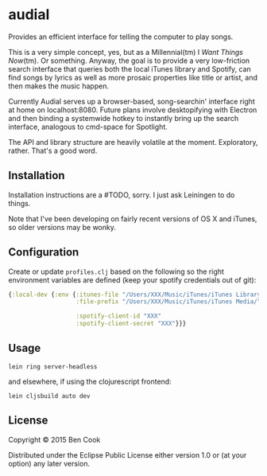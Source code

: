 # audial

Provides an efficient interface for telling the computer to play songs.

This is a very simple concept, yes, but as a Millennial(tm) I *Want Things Now*(tm).
Or something. Anyway, the goal is to provide a very low-friction search interface
that queries both the local iTunes library and Spotify, can find songs by lyrics as
well as more prosaic properties like title or artist, and then makes the music happen.

Currently Audial serves up a browser-based, song-searchin' interface right at home
on localhost:8080.
Future plans involve desktopifying with Electron and then binding a systemwide
hotkey to instantly bring up the search interface, analogous to cmd-space for Spotlight.

The API and library structure are heavily volatile at the moment. Exploratory, rather.
That's a good word.

## Installation

Installation instructions are a #TODO, sorry. I just ask Leiningen to do things.

Note that I've been developing on fairly recent versions of OS X and iTunes, so
older versions may be wonky.

## Configuration

Create or update `profiles.clj` based on the following so the right
environment variables are defined (keep your spotify credentials out of git):

```clojure
{:local-dev {:env {:itunes-file "/Users/XXX/Music/iTunes/iTunes Library.xml"
                   :file-prefix "/Users/XXX/Music/iTunes/iTunes Media/"

                   :spotify-client-id "XXX"
                   :spotify-client-secret "XXX"}}}
```

## Usage

    lein ring server-headless

and elsewhere, if using the clojurescript frontend:

    lein cljsbuild auto dev


## License

Copyright © 2015 Ben Cook

Distributed under the Eclipse Public License either version 1.0 or (at
your option) any later version.
